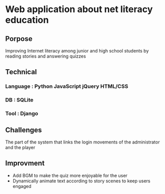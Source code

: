 # Web application about net literacy education

## Porpose
Improving Internet literacy among junior and high school students by reading stories and answering quizzes

## Technical
### Language : Python JavaScript jQuery HTML/CSS
### DB : SQLite 
### Tool : Django

## Challenges
The part of the system that links the login movements of the administrator and the player

## Improvment
- Add BGM to make the quiz more enjoyable for the user
- Dynamically animate text according to story scenes to keep users engaged
